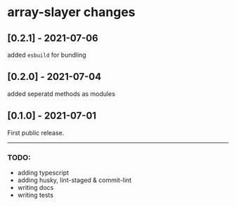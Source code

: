 # array-slayer changes

## \[0.2.1] - 2021-07-06

added `esbuild` for bundling

## \[0.2.0] - 2021-07-04

added seperatd methods as modules

## \[0.1.0] - 2021-07-01

First public release.


-----------------------------------

### TODO:
- adding typescript
- adding husky, lint-staged & commit-lint
- writing docs
- writing tests